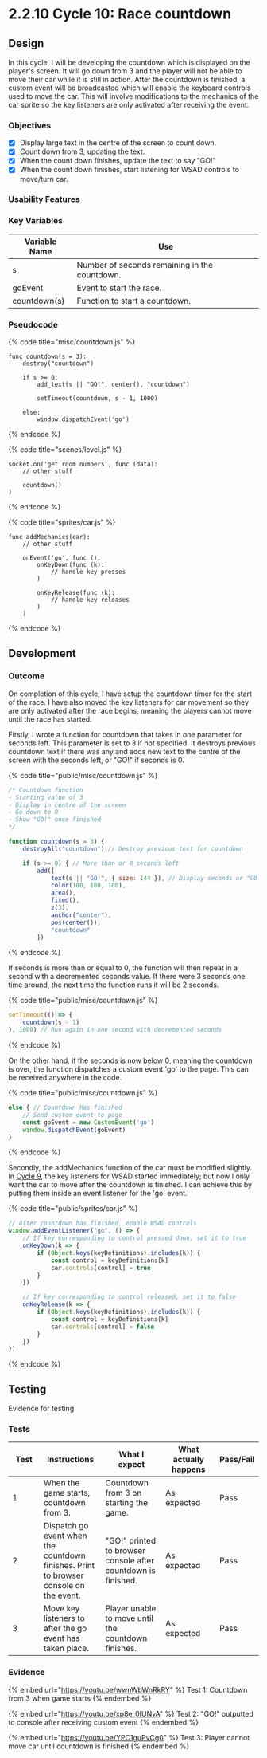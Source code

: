 # 2.2.10 Cycle 10: Race countdown

## Design

In this cycle, I will be developing the countdown which is displayed on the player's screen. It will go down from 3 and the player will not be able to move their car while it is still in action. After the countdown is finished, a custom event will be broadcasted which will enable the keyboard controls used to move the car. This will involve modifications to the mechanics of the car sprite so the key listeners are only activated after receiving the event.

### Objectives

* [x] Display large text in the centre of the screen to count down.
* [x] Count down from 3, updating the text.
* [x] When the count down finishes, update the text to say "GO!"
* [x] When the count down finishes, start listening for WSAD controls to move/turn car.

### Usability Features

### Key Variables

| Variable Name | Use                                           |
| ------------- | --------------------------------------------- |
| s             | Number of seconds remaining in the countdown. |
| goEvent       | Event to start the race.                      |
| countdown(s)  | Function to start a countdown.                |

### Pseudocode

{% code title="misc/countdown.js" %}
```
func countdown(s = 3):
    destroy("countdown")
    
    if s >= 0:
        add_text(s || "GO!", center(), "countdown")
        
        setTimeout(countdown, s - 1, 1000)
    
    else:
        window.dispatchEvent('go')
```
{% endcode %}

{% code title="scenes/level.js" %}
```
socket.on('get room numbers', func (data):
    // other stuff
    
    countdown()
)
```
{% endcode %}

{% code title="sprites/car.js" %}
```
func addMechanics(car):
    // other stuff
    
    onEvent('go', func ():
        onKeyDown(func (k): 
            // handle key presses
        )
        
        onKeyRelease(func (k):
            // handle key releases
        )
    )
```
{% endcode %}

## Development

### Outcome

On completion of this cycle, I have setup the countdown timer for the start of the race. I have also moved the key listeners for car movement so they are only activated after the race begins, meaning the players cannot move until the race has started.

Firstly, I wrote a function for countdown that takes in one parameter for seconds left. This parameter is set to 3 if not specified. It destroys previous countdown text if there was any and adds new text to the centre of the screen with the seconds left, or "GO!" if seconds is 0.

{% code title="public/misc/countdown.js" %}
```javascript
/* Countdown function
- Starting value of 3
- Display in centre of the screen
- Go down to 0
- Show "GO!" once finished
*/

function countdown(s = 3) {
    destroyAll("countdown") // Destroy previous text for countdown

    if (s >= 0) { // More than or 0 seconds left
        add([
            text(s || "GO!", { size: 144 }), // Display seconds or "GO!" if 0
            color(180, 180, 180),
            area(),
            fixed(),
            z(3),
            anchor("center"),
            pos(center()),
            "countdown"
        ])
```
{% endcode %}

If seconds is more than or equal to 0, the function will then repeat in a second with a decremented seconds value. If there were 3 seconds one time around, the next time the function runs it will be 2 seconds.&#x20;

{% code title="public/misc/countdown.js" %}
```javascript
setTimeout(() => {
    countdown(s - 1)
}, 1000) // Run again in one second with decremented seconds
```
{% endcode %}

On the other hand, if the seconds is now below 0, meaning the countdown is over, the function dispatches a custom event 'go' to the page. This can be received anywhere in the code.

{% code title="public/misc/countdown.js" %}
```javascript
else { // Countdown has finished
    // Send custom event to page
    const goEvent = new CustomEvent('go')
    window.dispatchEvent(goEvent)
}
```
{% endcode %}

Secondly, the addMechanics function of the car must be modified slightly. In [Cycle 9](2.2.9-cycle-9.md), the key listeners for WSAD started immediately; but now I only want the car to move after the countdown is finished. I can achieve this by putting them inside an event listener for the 'go' event.

{% code title="public/sprites/car.js" %}
```javascript
// After countdown has finished, enable WSAD controls
window.addEventListener("go", () => {
    // If key corresponding to control pressed down, set it to true
    onKeyDown(k => {
        if (Object.keys(keyDefinitions).includes(k)) {
            const control = keyDefinitions[k]
            car.controls[control] = true
        }
    })

    // If key corresponding to control released, set it to false
    onKeyRelease(k => {
        if (Object.keys(keyDefinitions).includes(k)) {
            const control = keyDefinitions[k]
            car.controls[control] = false
        }
    })
})
```
{% endcode %}

## Testing

Evidence for testing

### Tests

<table><thead><tr><th width="95">Test</th><th width="158">Instructions</th><th width="171">What I expect</th><th width="174">What actually happens</th><th>Pass/Fail</th></tr></thead><tbody><tr><td>1</td><td>When the game starts, countdown from 3.</td><td>Countdown from 3 on starting the game.</td><td>As expected</td><td>Pass</td></tr><tr><td>2</td><td>Dispatch go event when the countdown finishes. Print to browser console on the event.</td><td>"GO!" printed to browser console after countdown is finished.</td><td>As expected</td><td>Pass</td></tr><tr><td>3</td><td>Move key listeners to after the go event has taken place.</td><td>Player unable to move until the countdown finishes.</td><td>As expected</td><td>Pass</td></tr></tbody></table>

### Evidence

{% embed url="https://youtu.be/wwnWbWnRkRY" %}
Test 1: Countdown from 3 when game starts
{% endembed %}

{% embed url="https://youtu.be/xp8e_0IUNvA" %}
Test 2: "GO!" outputted to console after receiving custom event
{% endembed %}

{% embed url="https://youtu.be/YPC1guPvCg0" %}
Test 3: Player cannot move car until countdown is finished
{% endembed %}
